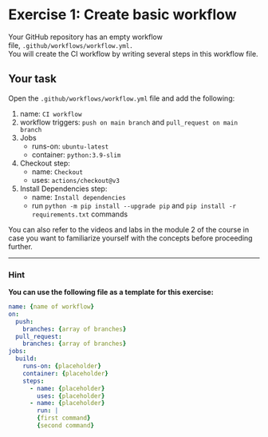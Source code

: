 # Exercise 1: Create basic workflow

Your GitHub repository has an empty workflow file, `.github/workflows/workflow.yml.`\
You will create the CI workflow by writing several steps in this workflow file.

## Your task

Open the `.github/workflows/workflow.yml` file and add the following:

1. name: `CI workflow`
2. workflow triggers: `push on main branch` and `pull_request on main branch`
3. Jobs
    - runs-on: `ubuntu-latest`
    - container: `python:3.9-slim`
4. Checkout step:
    - name: `Checkout`
    - uses: `actions/checkout@v3`
5. Install Dependencies step:
    - name: `Install dependencies`
    - run `python -m pip install --upgrade pip` and `pip install -r requirements.txt` commands

You can also refer to the videos and labs in the module 2 of the course in case you want to familiarize yourself with the concepts before proceeding further.

---

### Hint

**You can use the following file as a template for this exercise:**

```yml
name: {name of workflow}
on:
  push:
    branches: {array of branches}
  pull_request:
    branches: {array of branches}
jobs:
  build:
    runs-on: {placeholder}
    container: {placeholder}
    steps:
      - name: {placeholder}
        uses: {placeholder}
      - name: {placeholder}
        run: |
        {first command}
        {second command}
```
